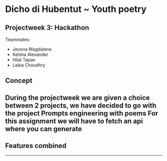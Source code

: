 # Dicho di Hubentut ~ Youth poetry

## Projectweek 3: Hackathon 
Teammates:
- Jevona Magdalena
- Keïsha Alexander
- Hilal Tapan 
- Laiba Choudhry

## Concept
During the projectweek we are given a choice between 2 projects, we have decided to go with the project Prompts engineering with poems For this assignment we will have to fetch an api where you can generate  
---
## Features combined



---
